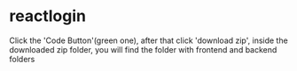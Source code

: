 # reactlogin
Click the 'Code Button'(green one), after that click 'download zip',
inside the downloaded zip folder, you will find the folder with frontend and backend folders
